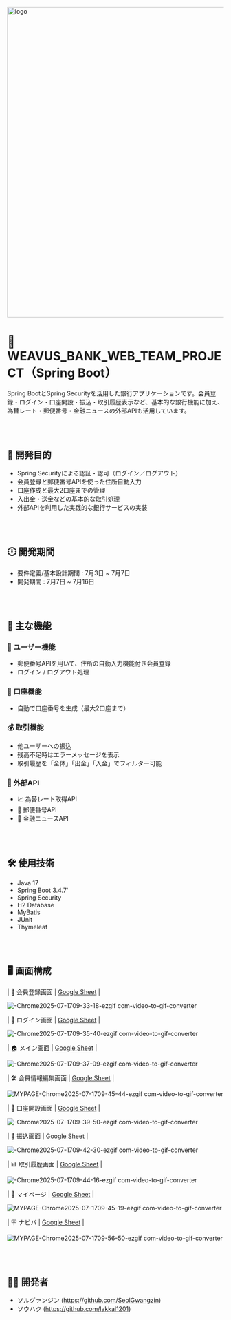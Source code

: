 
<img width="1056" height="721" alt="logo" src="https://github.com/user-attachments/assets/d5d2816b-f148-444c-b8eb-cf5b9405aa3a" /><br>

# 💸 WEAVUS_BANK_WEB_TEAM_PROJECT（Spring Boot）

Spring BootとSpring Securityを活用した銀行アプリケーションです。会員登録・ログイン・口座開設・振込・取引履歴表示など、基本的な銀行機能に加え、為替レート・郵便番号・金融ニュースの外部APIも活用しています。

<br><br>

## 🎯 開発目的

- Spring Securityによる認証・認可（ログイン／ログアウト）
- 会員登録と郵便番号APIを使った住所自動入力
- 口座作成と最大2口座までの管理
- 入出金・送金などの基本的な取引処理
- 外部APIを利用した実践的な銀行サービスの実装

<br><br>

## 🕛 開発期間

- 要件定義/基本設計期間 : 7月3日 ~ 7月7日
- 開発期間 : 7月7日 ~ 7月16日

<br><br>

## 🧩 主な機能

### 👤 ユーザー機能
- 郵便番号APIを用いて、住所の自動入力機能付き会員登録
- ログイン / ログアウト処理

### 🏦 口座機能
- 自動で口座番号を生成（最大2口座まで）

### 💰 取引機能
- 他ユーザーへの振込
- 残高不足時はエラーメッセージを表示
- 取引履歴を「全体」「出金」「入金」でフィルター可能

### 🔗 外部API
- 📈 為替レート取得API  
- 🏣 郵便番号API  
- 📰 金融ニュースAPI

<br><br>

## 🛠 使用技術

- Java 17
- Spring Boot 3.4.7'
- Spring Security  
- H2 Database  
- MyBatis  
- JUnit  
- Thymeleaf

<br><br>

## 🖥 画面構成

| 📝 会員登録画面 | [Google Sheet](https://docs.google.com/spreadsheets/d/1Oux5XXHSU-IN-z_ANuXZMDzC9TcMDJfK3prxNJUfHBw/edit?gid=0#gid=0) |

![-Chrome2025-07-1709-33-18-ezgif com-video-to-gif-converter](https://github.com/user-attachments/assets/9168273b-1659-4735-bdfa-74a1b40b2a4e)<br>


| 🔐 ログイン画面 | [Google Sheet](https://docs.google.com/spreadsheets/d/1SXXUprHHZidPBEh9RtzKgrSBP-abRFdkofEKEnj3xvQ/edit?gid=0#gid=0) |

![-Chrome2025-07-1709-35-40-ezgif com-video-to-gif-converter](https://github.com/user-attachments/assets/604c81bd-b785-4ac2-bd0a-550f764740b3)<br>


| 🏠 メイン画面 | [Google Sheet](https://docs.google.com/spreadsheets/d/1uzQ8i2kqknaoUJi-BggIRW7yA344FJKcZH_Uu5QwaFs/edit?gid=62595112#gid=62595112) |

![-Chrome2025-07-1709-37-09-ezgif com-video-to-gif-converter](https://github.com/user-attachments/assets/0011a3bb-fc24-4258-afa0-6e52f2ce0917)<br>


| 🛠 会員情報編集画面 | [Google Sheet](https://docs.google.com/spreadsheets/d/1Ie9tur_m7OD7j4M5gyH5azxpBaX7AYuRgJ3Ped8Xq_c/edit?gid=0#gid=0) |

![MYPAGE-Chrome2025-07-1709-45-44-ezgif com-video-to-gif-converter](https://github.com/user-attachments/assets/4c4a6856-8a30-4273-91eb-1928bf97f8fe)<br>


| 🏦 口座開設画面 | [Google Sheet](https://docs.google.com/spreadsheets/d/1A85k9rVbdjujobfqciOWPuYqS2uYYHyKKf7av-CmGOs/edit?gid=0#gid=0) |

![-Chrome2025-07-1709-39-50-ezgif com-video-to-gif-converter](https://github.com/user-attachments/assets/276bde02-efa1-4bf2-8885-7b34576ee979)<br>


| 💸 振込画面 | [Google Sheet](https://docs.google.com/spreadsheets/d/1TUS2qzg7EEWoNS2kyuT1P0upgMGd7rN-N7HLVI2nfgo/edit?gid=0#gid=0) |

![-Chrome2025-07-1709-42-30-ezgif com-video-to-gif-converter](https://github.com/user-attachments/assets/75104176-7e79-4d68-9b90-f987da8911b5)<br>


| 📊 取引履歴画面 | [Google Sheet](https://docs.google.com/spreadsheets/d/1Mizwa1XWfeLWeNwP_A-yFE1o5EnixtR3CLz3_6DUn9s/edit?gid=0#gid=0) |

![-Chrome2025-07-1709-44-16-ezgif com-video-to-gif-converter](https://github.com/user-attachments/assets/17b107b7-b7a3-4796-84de-1d443b311ea2)<br>


| 👤 マイページ | [Google Sheet](https://docs.google.com/spreadsheets/d/1rhVuuzdr6RTq3veOHmWOSELFM8Xt2p_jSyAzWE9FEko/edit?gid=0#gid=0) |

![MYPAGE-Chrome2025-07-1709-45-19-ezgif com-video-to-gif-converter](https://github.com/user-attachments/assets/c4f46cbd-8ad0-4238-a564-17aa6e5e6e83)<br>


| 🪧 ナビバ | [Google Sheet](https://docs.google.com/spreadsheets/d/1CFtX6bLJUVxWQFGSjU5B5cPnsnZKP-GiGaxRqmP4Lbk/edit?gid=0#gid=0) |

![MYPAGE-Chrome2025-07-1709-56-50-ezgif com-video-to-gif-converter](https://github.com/user-attachments/assets/d311f8d0-bb0b-4469-b067-a43118fc5700)


<br><br>

## 🤜🤛 開発者
- ソルグァンジン (https://github.com/SeolGwangzin)
- ソウハク (https://github.com/lakkal1201)
